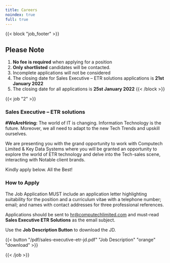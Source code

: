 ```yaml
---
title: Careers
noindex: true
full: true
---
```


<!-- ## Welcome to Computech Limited Careers -->

{{< block "job_footer" >}}
## Please Note

1. __No fee is required__ when applying for a position
2. __Only shortlisted__ candidates will be contacted.
3. Incomplete applications will not be considered
4. The closing date for Sales Executive – ETR solutions applications is __21st January 2022__
5. The closing date for all applications is __25st January 2022__
{{< /block >}}

{{< job "2" >}}
### Sales Executive – ETR solutions

__#WeAreHiring:__ The world of IT is changing. Information Technology is the future. Moreover, we all need to adapt to the new Tech Trends and upskill ourselves.

We are presenting you with the grand opportunity to work with Computech Limited & Key Data Systems where you will be granted an opportunity to explore the world of ETR technology and delve into the Tech-sales scene, interacting with Notable client brands.

Kindly apply below. All the Best!

### How to Apply

The Job Application MUST include an application letter highlighting suitability for the position and a curriculum vitae with a telephone number; email; and names with contact addresses for three professional references.

Applications should be sent to [hr@computechlimited.com](mailto:hr@computechlimited.com?Subject=Sales%20Executive%20%20ETR%20%20Solutions) and must-read __Sales Executive ETR Solutions__ as the email subject.

Use the __Job Description Button__ to download the JD.

{{< button "/pdf/sales-executive-etr-jd.pdf" "Job Description" "orange" "download" >}}

{{< /job >}}